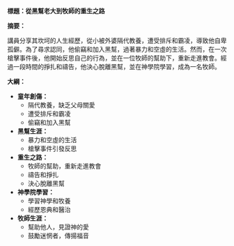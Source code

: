 **標題：從黑幫老大到牧師的重生之路**

**摘要：**

講員分享其坎坷的人生經歷，從小被外婆隔代教養，遭受排斥和霸凌，導致他自卑孤僻。為了尋求認同，他偷竊和加入黑幫，過著暴力和空虛的生活。然而，在一次槍擊事件後，他開始反思自己的行為，並在一位牧師的幫助下，重新走進教會。經過一段時間的掙扎和禱告，他決心脫離黑幫，並在神學院學習，成為一名牧師。

**大綱：**

* **童年創傷：**
    * 隔代教養，缺乏父母關愛
    * 遭受排斥和霸凌
    * 偷竊和加入黑幫
* **黑幫生涯：**
    * 暴力和空虛的生活
    * 槍擊事件引發反思
* **重生之路：**
    * 牧師的幫助，重新走進教會
    * 禱告和掙扎
    * 決心脫離黑幫
* **神學院學習：**
    * 學習神學和牧養
    * 經歷恩典和醫治
* **牧師生涯：**
    * 幫助他人，見證神的愛
    * 鼓勵迷惘者，傳揚福音